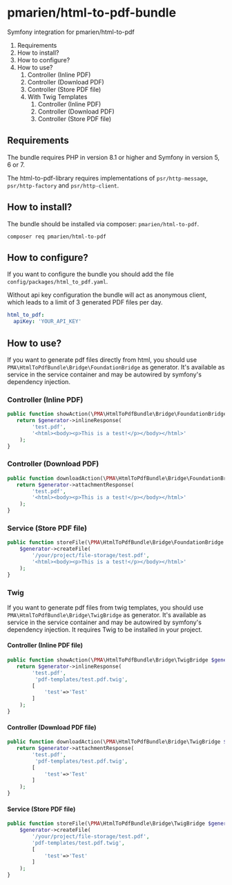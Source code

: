 # pmarien/html-to-pdf-bundle

Symfony integration for pmarien/html-to-pdf

1. Requirements
2. How to install?
3. How to configure?
4. How to use?
    1. Controller (Inline PDF)
    1. Controller (Download PDF)
    1. Controller (Store PDF file)
    1. With Twig Templates
        1. Controller (Inline PDF)
        1. Controller (Download PDF)
        1. Controller (Store PDF file)

## Requirements

The bundle requires PHP in version 8.1 or higher and Symfony in version 5, 6 or 7.

The html-to-pdf-library requires implementations of `psr/http-message`, `psr/http-factory` and `psr/http-client`.

## How to install?

The bundle should be installed via composer: `pmarien/html-to-pdf`.

```shell
composer req pmarien/html-to-pdf
```

## How to configure?

If you want to configure the bundle you should add the file `config/packages/html_to_pdf.yaml`.

Without api key configuration the bundle will act as anonymous client, which leads to a limit of 3 generated PDF files
per day.

```yaml
html_to_pdf:
  apiKey: 'YOUR_API_KEY'
```

## How to use?

If you want to generate pdf files directly from html, you should use `PMA\HtmlToPdfBundle\Bridge\FoundationBridge` as
generator. It's available as service in the service container and may be autowired by symfony's dependency injection.

### Controller (Inline PDF)

```php
public function showAction(\PMA\HtmlToPdfBundle\Bridge\FoundationBridge $generator):\Symfony\Component\HttpFoundation\Response{
   return $generator->inlineResponse(
        'test.pdf',
        '<html><body><p>This is a test!</p></body></html>'
    );
}
```

### Controller (Download PDF)

```php
public function downloadAction(\PMA\HtmlToPdfBundle\Bridge\FoundationBridge $generator):\Symfony\Component\HttpFoundation\Response{
   return $generator->attachmentResponse(
        'test.pdf',
        '<html><body><p>This is a test!</p></body></html>'
    );
}
```

### Service (Store PDF file)

```php
public function storeFile(\PMA\HtmlToPdfBundle\Bridge\FoundationBridge $generator):void {
    $generator->createFile(
        '/your/project/file-storage/test.pdf',
        '<html><body><p>This is a test!</p></body></html>'
    );
}
```

### Twig

If you want to generate pdf files from twig templates, you should use `PMA\HtmlToPdfBundle\Bridge\TwigBridge` as
generator. It's available as service in the service container and may be autowired by symfony's dependency injection.
It requires Twig to be installed in your project.

#### Controller (Inline PDF file)

```php
public function showAction(\PMA\HtmlToPdfBundle\Bridge\TwigBridge $generator):\Symfony\Component\HttpFoundation\Response{
   return $generator->inlineResponse(
        'test.pdf',
         'pdf-templates/test.pdf.twig',
        [
            'test'=>'Test'
        ]
    );
}
```

#### Controller (Download PDF file)

```php
public function downloadAction(\PMA\HtmlToPdfBundle\Bridge\TwigBridge $generator):\Symfony\Component\HttpFoundation\Response{
   return $generator->attachmentResponse(
        'test.pdf',
         'pdf-templates/test.pdf.twig',
        [
            'test'=>'Test'
        ]
    );
}
```

#### Service (Store PDF file)

```php
public function storeFile(\PMA\HtmlToPdfBundle\Bridge\TwigBridge $generator):void {
    $generator->createFile(
        '/your/project/file-storage/test.pdf',
        'pdf-templates/test.pdf.twig',
        [
            'test'=>'Test'
        ]
    );
}
```
